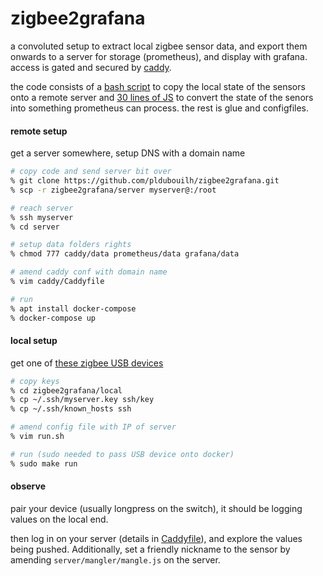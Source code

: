 zigbee2grafana
=========

a convoluted setup to extract local zigbee sensor data, and export them onwards to a server for storage (prometheus), and display with grafana.
access is gated and secured by [caddy](https://caddyserver.com/).

the code consists of a [bash script](https://github.com/pldubouilh/zigbee2grafana/blob/main/local/run.sh) to copy the local state of the sensors onto a remote server and [30 lines of JS](https://github.com/pldubouilh/zigbee2grafana/blob/main/server/mangler/mangle.js) to convert the state of the senors into something prometheus can process. the rest is glue and configfiles.

#### remote setup
get a server somewhere, setup DNS with a domain name

```sh
# copy code and send server bit over
% git clone https://github.com/pldubouilh/zigbee2grafana.git
% scp -r zigbee2grafana/server myserver@:/root

# reach server
% ssh myserver
% cd server

# setup data folders rights
% chmod 777 caddy/data prometheus/data grafana/data

# amend caddy conf with domain name
% vim caddy/Caddyfile

# run
% apt install docker-compose
% docker-compose up
```


#### local setup
get one of [these zigbee USB devices](https://www.amazon.de/-/en/dp/B08F9F276S/)

```sh
# copy keys
% cd zigbee2grafana/local
% cp ~/.ssh/myserver.key ssh/key
% cp ~/.ssh/known_hosts ssh

# amend config file with IP of server
% vim run.sh

# run (sudo needed to pass USB device onto docker)
% sudo make run
```

#### observe

pair your device (usually longpress on the switch), it should be logging values on the local end.

then log in on your server (details in [Caddyfile](https://github.com/pldubouilh/zigbee2grafana/blob/main/server/caddy/Caddyfile)), and explore the values being pushed. Additionally, set a friendly nickname to the sensor by amending `server/mangler/mangle.js` on the server.

